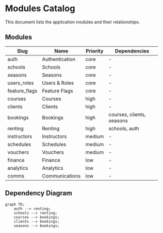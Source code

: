 # Modules Catalog

This document lists the application modules and their relationships.

## Modules

| Slug | Name | Priority | Dependencies |
| ---- | ---- | -------- | ------------ |
| auth | Authentication | core | - |
| schools | Schools | core | - |
| seasons | Seasons | core | - |
| users_roles | Users & Roles | core | - |
| feature_flags | Feature Flags | core | - |
| courses | Courses | high | - |
| clients | Clients | high | - |
| bookings | Bookings | high | courses, clients, seasons |
| renting | Renting | high | schools, auth |
| instructors | Instructors | medium | - |
| schedules | Schedules | medium | - |
| vouchers | Vouchers | medium | - |
| finance | Finance | low | - |
| analytics | Analytics | low | - |
| comms | Communications | low | - |

## Dependency Diagram

```mermaid
graph TD;
    auth --> renting;
    schools --> renting;
    courses --> bookings;
    clients --> bookings;
    seasons --> bookings;
```

